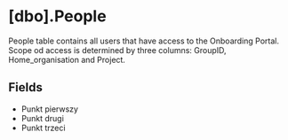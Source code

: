 # [dbo].People

People table contains all users that have access to the Onboarding Portal.
Scope od access is determined by three columns: GroupID, Home_organisation and Project.

## Fields
<ul>
<li>Punkt pierwszy</li>
<li>Punkt drugi</li>
<li>Punkt trzeci</li>
</ul>

